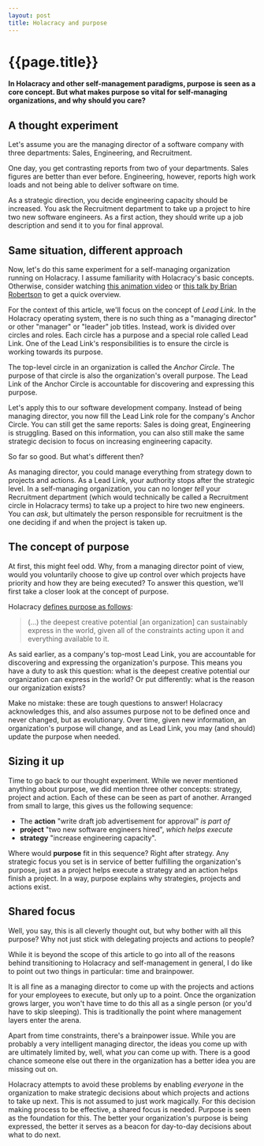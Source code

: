 ```yaml
---
layout: post
title: Holacracy and purpose
---
```


{{page.title}}
==============

**In Holacracy and other self-management paradigms, purpose is seen as a core concept. But what makes purpose so vital for self-managing organizations, and why should you care?**

## A thought experiment

Let's assume you are the managing director of a software company with three departments: Sales, Engineering, and Recruitment.

One day, you get contrasting reports from two of your departments. Sales figures are better than ever before. Engineering, however, reports high work loads and not being able to deliver software on time.

As a strategic direction, you decide engineering capacity should be increased. You ask the Recruitment department to take up a project to hire two new software engineers. As a first action, they should write up a job description and send it to you for final approval.

## Same situation, different approach

Now, let's do this same experiment for a self-managing organization running on Holacracy. I assume familiarity with Holacracy's basic concepts. Otherwise, consider watching [this animation video](https://www.youtube.com/watch?v=MUHfVoQUj54) or [this talk by Brian Robertson](https://www.youtube.com/watch?v=tJxfJGo-vkI) to get a quick overview.

For the context of this article, we'll focus on the concept of _Lead Link_. In the Holacracy operating system, there is no such thing as a "managing director" or other "manager" or "leader" job titles. Instead, work is divided over circles and roles. Each circle has a purpose and a special role called Lead Link. One of the Lead Link's responsibilities is to ensure the circle is working towards its purpose.

The top-level circle in an organization is called the _Anchor Circle_. The purpose of that circle is also the organization's overall purpose. The Lead Link of the Anchor Circle is accountable for discovering and expressing this purpose.

Let's apply this to our software development company. Instead of being managing director, you now fill the Lead Link role for the company's Anchor Circle. You can still get the same reports: Sales is doing great, Engineering is struggling. Based on this information, you can also still make the same strategic decision to focus on increasing engineering capacity.

So far so good. But what's different then?

As managing director, you could manage everything from strategy down to projects and actions. As a Lead Link, your authority stops after the strategic level. In a self-managing organization, you can no longer _tell_ your Recruitment department (which would technically be called a Recruitment circle in Holacracy terms) to take up a project to hire two new engineers. You can _ask_, but ultimately the person responsible for recruitment is the one deciding if and when the project is taken up.

## The concept of purpose

At first, this might feel odd. Why, from a managing director point of view, would you voluntarily choose to give up control over which projects have priority and how they are being executed? To answer this question, we'll first take a closer look at the concept of purpose.

Holacracy [defines purpose as follows](http://www.holacracy.org/constitution#art523):

> (...) the deepest creative potential [an organization] can sustainably express in the world, given all of the constraints acting upon it and everything available to it.

As said earlier, as a company's top-most Lead Link, you are accountable for discovering and expressing the organization's purpose. This means you have a duty to ask this question: what is the deepest creative potential our organization can express in the world? Or put differently: what is the reason our organization exists?

Make no mistake: these are tough questions to answer! Holacracy acknowledges this, and also assumes purpose not to be defined once and never changed, but as evolutionary. Over time, given new information, an organization's purpose will change, and as Lead Link, you may (and should) update the purpose when needed.

## Sizing it up

Time to go back to our thought experiment. While we never mentioned anything about purpose, we did mention three other concepts: strategy, project and action. Each of these can be seen as part of another. Arranged from small to large, this gives us the following sequence:

* The **action** "write draft job advertisement for approval" _is part of_
* **project** "two new software engineers hired", _which helps execute_
* **strategy** "increase engineering capacity".

Where would **purpose** fit in this sequence? Right after strategy. Any strategic focus you set is in service of better fulfilling the organization's purpose, just as a project helps execute a strategy and an action helps finish a project. In a way, purpose explains why strategies, projects and actions exist.

## Shared focus

Well, you say, this is all cleverly thought out, but why bother with all this purpose? Why not just stick with delegating projects and actions to people?

While it is beyond the scope of this article to go into all of the reasons behind transitioning to Holacracy and self-management in general, I do like to point out two things in particular: time and brainpower.

It is all fine as a managing director to come up with the projects and actions for your employees to execute, but only up to a point. Once the organization grows larger, you won't have time to do this all as a single person (or you'd have to skip sleeping). This is traditionally the point where management layers enter the arena.

Apart from time constraints, there's a brainpower issue. While you are probably a very intelligent managing director, the ideas you come up with are ultimately limited by, well, what _you_ can come up with. There is a good chance someone else out there in the organization has a better idea you are missing out on.

Holacracy attempts to avoid these problems by enabling _everyone_ in the organization to make strategic decisions about which projects and actions to take up next. This is not assumed to just work magically. For this decision making process to be effective, a shared focus is needed. Purpose is seen as the foundation for this. The better your organization's purpose is being expressed, the better it serves as a beacon for day-to-day decisions about what to do next.
